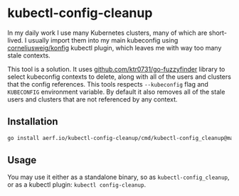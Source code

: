 # kubectl-config-cleanup

In my daily work I use many Kubernetes clusters, many of which are short-lived. I usually import them into my main kubeconfig using [corneliusweig/konfig](https://github.com/corneliusweig/konfig) kubectl plugin, which leaves me with way too many stale contexts.

This tool is a solution. It uses [github.com/ktr0731/go-fuzzyfinder](https://github.com/ktr0731/go-fuzzyfinder) library to select kubeconfig contexts to delete, along with all of the users and clusters that the config references. This tools respects `--kubeconfig` flag
and `KUBECONFIG` environment variable. By default it also removes all of the stale users and clusters that are not referenced by any context.

## Installation

```bash
go install aerf.io/kubectl-config-cleanup/cmd/kubectl-config_cleanup@main
```

## Usage

You may use it either as a standalone binary, so as `kubectl-config_cleanup`, or as a kubectl plugin: `kubectl config-cleanup`.
